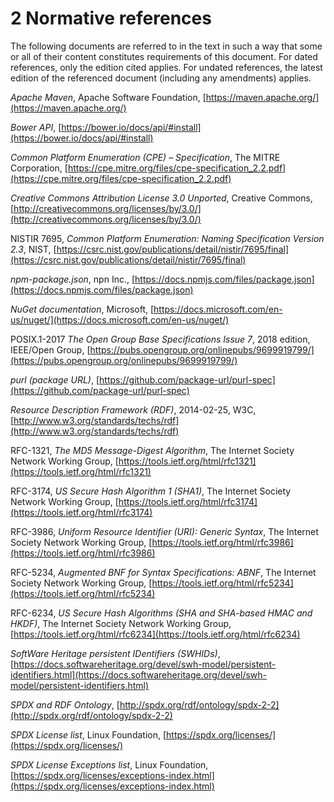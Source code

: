 # 2 Normative references

The following documents are referred to in the text in such a way that some or all of their content constitutes requirements of this document. For dated references, only the edition cited applies. For undated references, the latest edition of the referenced document (including any amendments) applies.

*Apache Maven*, Apache Software Foundation, [https://maven.apache.org/](https://maven.apache.org/)

*Bower API*, [https://bower.io/docs/api/#install](https://bower.io/docs/api/#install)

*Common Platform Enumeration (CPE) – Specification*, The MITRE Corporation, [https://cpe.mitre.org/files/cpe-specification_2.2.pdf](https://cpe.mitre.org/files/cpe-specification_2.2.pdf)

*Creative Commons Attribution License 3.0 Unported*, Creative Commons, [http://creativecommons.org/licenses/by/3.0/](http://creativecommons.org/licenses/by/3.0/)

NISTIR 7695, *Common Platform Enumeration: Naming Specification Version 2.3*, NIST, [https://csrc.nist.gov/publications/detail/nistir/7695/final](https://csrc.nist.gov/publications/detail/nistir/7695/final)

*npm-package.json*, npn Inc., [https://docs.npmjs.com/files/package.json](https://docs.npmjs.com/files/package.json)

*NuGet documentation*, Microsoft, [https://docs.microsoft.com/en-us/nuget/](https://docs.microsoft.com/en-us/nuget/)

POSIX.1-2017 *The Open Group Base Specifications Issue 7*, 2018 edition, IEEE/Open Group, [https://pubs.opengroup.org/onlinepubs/9699919799/](https://pubs.opengroup.org/onlinepubs/9699919799/)

*purl (package URL)*, [https://github.com/package-url/purl-spec](https://github.com/package-url/purl-spec)

*Resource Description Framework (RDF)*, 2014-02-25, W3C, [http://www.w3.org/standards/techs/rdf](http://www.w3.org/standards/techs/rdf)

RFC-1321, *The MD5 Message-Digest Algorithm*, The Internet Society Network Working Group, [https://tools.ietf.org/html/rfc1321](https://tools.ietf.org/html/rfc1321)

RFC-3174, *US Secure Hash Algorithm 1 (SHA1)*, The Internet Society Network Working Group, [https://tools.ietf.org/html/rfc3174](https://tools.ietf.org/html/rfc3174)

RFC-3986, *Uniform Resource Identifier (URI): Generic Syntax*, The Internet Society Network Working Group, [https://tools.ietf.org/html/rfc3986](https://tools.ietf.org/html/rfc3986)

RFC-5234, *Augmented BNF for Syntax Specifications: ABNF*, The Internet Society Network Working Group, [https://tools.ietf.org/html/rfc5234](https://tools.ietf.org/html/rfc5234)

RFC-6234, *US Secure Hash Algorithms (SHA and SHA-based HMAC and HKDF)*, The Internet Society Network Working Group, [https://tools.ietf.org/html/rfc6234](https://tools.ietf.org/html/rfc6234)

*SoftWare Heritage persistent IDentifiers (SWHIDs)*, [https://docs.softwareheritage.org/devel/swh-model/persistent-identifiers.html](https://docs.softwareheritage.org/devel/swh-model/persistent-identifiers.html)

*SPDX and RDF Ontology*, [http://spdx.org/rdf/ontology/spdx-2-2](http://spdx.org/rdf/ontology/spdx-2-2)

*SPDX License list*, Linux Foundation, [https://spdx.org/licenses/](https://spdx.org/licenses/)

*SPDX License Exceptions list*, Linux Foundation, [https://spdx.org/licenses/exceptions-index.html](https://spdx.org/licenses/exceptions-index.html)
